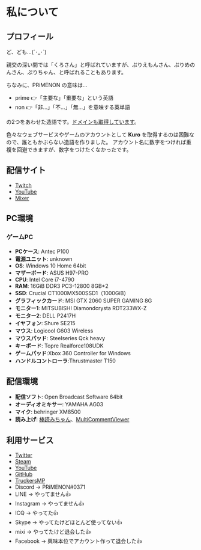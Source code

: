 私について
=========

## プロフィール

ど、ども…(´･_･`)

親交の深い間では「くろさん」と呼ばれていますが、ぷりえもんさん、ぷりめのんさん、ぷりちゃん、と呼ばれることもあります。

ちなみに、PRiMENON の意味は…

* prime 👉「主要な」「重要な」という英語
* non 👉「非…」「不…」「無…」を意味する英単語

の2つをあわせた造語です。[ドメインも取得しています](https://www.primenon.com/)。

色々なウェブサービスやゲームのアカウントとして __Kuro__ を取得するのは困難なので、誰ともかぶらない造語を作りました。
アカウント名に数字をつければ重複を回避できますが、数字をつけたくなかったです。

## 配信サイト
* [Twitch](https://twitch.tv/PRiMENON)
* [YouTube](https://www.youtube.com/channel/UCL0Z8XkEUM8o4HEmM9DeHiA)
* [Mixer](https://mixer.com/PRiMENON)

## PC環境

### ゲームPC
* __PCケース__: Antec P100
* __電源ユニット__: unknown
* __OS__: Windows 10 Home 64bit
* __マザーボード__: ASUS H97-PRO
* __CPU__: Intel Core i7-4790
* __RAM__: 16GiB DDR3 PC3-12800 8GB*2
* __SSD__: Crucial CT1000MX500SSD1（1000GiB）
* __グラフィックカード__: MSI GTX 2060 SUPER GAMING 8G
* __モニター1__: MITSUBISHI Diamondcrysta RDT233WX-Z
* __モニター2__: DELL P2417H
* __イヤフォン__: Shure SE215
* __マウス__: Logicool G603 Wireless
* __マウスパッド__: Steelseries Qck heavy
* __キーボード__: Topre Realforce108UDK
* __ゲームパッド__:Xbox 360 Controller for Windows
* __ハンドルコントローラ__:Thrustmaster T150

## 配信環境
* __配信ソフト__: Open Broadcast Software 64bit
* __オーディオミキサー__: YAMAHA AG03
* __マイク__: behringer XM8500
* __読み上げ__: [棒読みちゃん](https://chi.usamimi.info/Program/Application/BouyomiChan/)、[MultiCommentViewer](https://ryu-s.github.io/app/multicommentviewer)

## 利用サービス

* [Twitter](https://twitter.com/PRiMENON)
* [Steam](https://steampowered.com/id/PRiMENON)
* [YouTube](https://www.youtube.com/channel/UCL0Z8XkEUM8o4HEmM9DeHiA)
* [GitHub](https://github.com/PRiMENON)
* [TruckersMP](https://truckersmp.com/user/266282)
* Discord -> PRiMENON#0371
* LINE -> やってません👍
* Instagram -> やってません👍
* ICQ -> やってた👍
* Skype -> やってたけどほとんど使ってない👍
* mixi -> やってたけど退会した👍
* Facebook -> 興味本位でアカウント作って退会した👍

